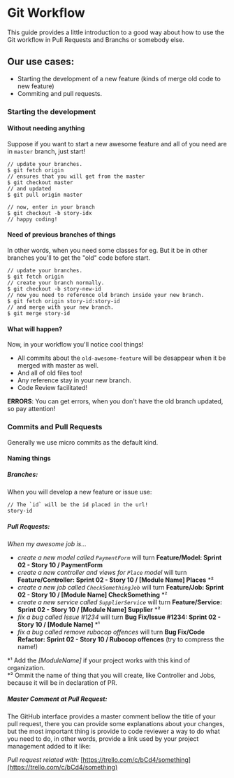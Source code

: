 # Git Workflow

This guide provides a little introduction to a good way about how to use the Git workflow in Pull Requests and Branchs or somebody else.

## Our use cases:
 
 * Starting the development of a new feature (kinds of merge old code to new feature)
 * Commiting and pull requests.

### Starting the development

#### Without needing anything

Suppose if you want to start a new awesome feature and all of you need are in `master` branch, just start!

```console
// update your branches.
$ git fetch origin
// ensures that you will get from the master
$ git checkout master
// and updated
$ git pull origin master 

// now, enter in your branch
$ git checkout -b story-idx
// happy coding!
```

#### Need of previous branches of things 

In other words, when you need some classes for eg. But it be in other branches you'll to get the "old" code before start.

```console
// update your branches.
$ git fetch origin
// create your branch normally.
$ git checkout -b story-new-id
// now you need to reference old branch inside your new branch.
$ git fetch origin story-id:story-id
// and merge with your new branch.
$ git merge story-id
```

#### What will happen?

Now, in your workflow you'll notice cool things!

- All commits about the `old-awesome-feature` will be desappear when it be merged with master as well.
- And all of old files too!
- Any reference stay in your new branch.
- Code Review facilitated!


**ERRORS**: You can get errors, when you don't have the old branch updated, so pay attention!

### Commits and Pull Requests

Generally we use micro commits as the default kind.

#### Naming things

##### Branches:

When you will develop a new feature or issue use:

```console
// The `id` will be the id placed in the url!
story-id
```
##### Pull Requests:

*When my awesome job is...*

- *create a new model called `PaymentForm`* will turn **Feature/Model: Sprint 02 - Story 10 / PaymentForm**
- *create a new controller and views for `Place` model* will turn **Feature/Controller: Sprint 02 - Story 10 / [Module Name] Places** *²
- *create a new job called `CheckSomethingJob`* will turn **Feature/Job: Sprint 02 - Story 10 / [Module Name] CheckSomething** *²
- *create a new service called `SupplierService`* will turn **Feature/Service: Sprint 02 - Story 10 / [Module Name] Supplier** *²
- *fix a bug called Issue #1234* will turn **Bug Fix/Issue #1234: Sprint 02 - Story 10 / [Module Name]** *¹
- *fix a bug called remove rubocop offences* will turn **Bug Fix/Code Refactor: Sprint 02 - Story 10 / Rubocop offences** (try to compress the name!)

\*¹ Add the *[ModuleName]* if your project works with this kind of organization.  
\*² Ommit the name of thing that you will create, like Controller and Jobs, because it will be in declaration of PR.

##### Master Comment at Pull Request:

The GitHub interface provides a master comment bellow the title of your pull request, there you can provide some explanations about your changes, but the most important thing is provide to code reviewer a way to do what you need to do, in other words, provide a link used by your project management added to it like:

*Pull request related with:* [https://trello.com/c/bCd4/something](https://trello.com/c/bCd4/something)
